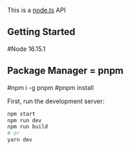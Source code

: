 This is a [node.ts](https://nodejs.org/en/) API

## Getting Started

#Node 16.15.1

## Package Manager = pnpm

#npm i -g pnpm
#pnpm install

First, run the development server:

```bash
npm start
npm run dev
npm run build
# or
yarn dev
```

